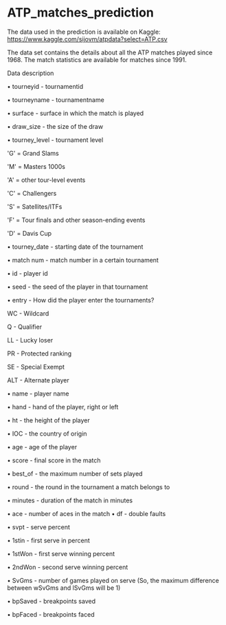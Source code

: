 # ATP_matches_prediction

The data used in the prediction is available on Kaggle: https://www.kaggle.com/sijovm/atpdata?select=ATP.csv

The data set contains the details about all the ATP matches played since 1968. The match statistics are available for matches since 1991.

Data description

• tourneyid - tournamentid

• tourneyname - tournamentname

• surface - surface in which the match is played

• draw_size - the size of the draw

• tourney_level - tournament level

'G' = Grand Slams

'M' = Masters 1000s

'A' = other tour-level events

'C' = Challengers

'S' = Satellites/ITFs

'F' = Tour finals and other season-ending events

'D' = Davis Cup

• tourney_date - starting date of the tournament

• match num - match number in a certain tournament

• id - player id

• seed - the seed of the player in that tournament

• entry - How did the player enter the tournaments?

WC - Wildcard

Q - Qualifier

LL - Lucky loser

PR - Protected ranking

SE - Special Exempt

ALT - Alternate player

• name - player name

• hand - hand of the player, right or left

• ht - the height of the player

• IOC - the country of origin

• age - age of the player

• score - final score in the match

• best_of - the maximum number of sets played

• round - the round in the tournament a match belongs to

• minutes - duration of the match in minutes

• ace - number of aces in the match
• df - double faults

• svpt - serve percent

• 1stin - first serve in percent

• 1stWon - first serve winning percent

• 2ndWon - second serve winning percent

• SvGms - number of games played on serve (So, the maximum difference between wSvGms and lSvGms will be 1)

• bpSaved - breakpoints saved

• bpFaced - breakpoints faced
